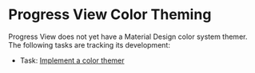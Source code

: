 <!--docs:
title: "Color Theming"
layout: detail
section: components
excerpt: "How to theme Progress View using the Material Design color system."
iconId: progress_linear
path: /catalog/progress-indicators/progress-views/color-theming/
-->

# Progress View Color Theming

Progress View does not yet have a Material Design color system themer. The following tasks are
tracking its development:

- Task: [Implement a color themer](https://www.pivotaltracker.com/story/show/157095443)
